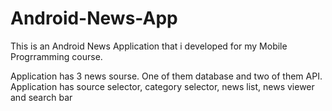 # Android-News-App

This is an Android News Application that i developed for my Mobile Progrramming course.

Application has 3 news sourse. One of them database and two of them API.
Application has source selector, category selector, news list, news viewer and search bar
